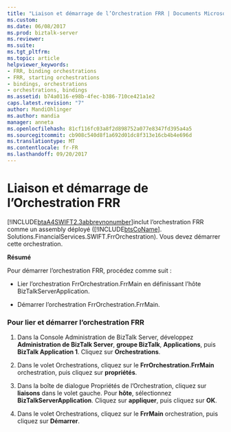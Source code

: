 ```yaml
---
title: "Liaison et démarrage de l’Orchestration FRR | Documents Microsoft"
ms.custom: 
ms.date: 06/08/2017
ms.prod: biztalk-server
ms.reviewer: 
ms.suite: 
ms.tgt_pltfrm: 
ms.topic: article
helpviewer_keywords:
- FRR, binding orchestrations
- FRR, starting orchestrations
- bindings, orchestrations
- orchestrations, bindings
ms.assetid: b74a0116-e98b-4fec-b386-710ce421a1e2
caps.latest.revision: "7"
author: MandiOhlinger
ms.author: mandia
manager: anneta
ms.openlocfilehash: 81cf116fc03a8f2d898752a077e8347fd395a4a5
ms.sourcegitcommit: cb908c540d8f1a692d01dc8f313e16cb4b4e696d
ms.translationtype: MT
ms.contentlocale: fr-FR
ms.lasthandoff: 09/20/2017
---
```

# <a name="binding-and-starting-the-frr-orchestration"></a>Liaison et démarrage de l’Orchestration FRR
[!INCLUDE[btaA4SWIFT2.3abbrevnonumber](../../includes/btaa4swift2-3abbrevnonumber-md.md)]inclut l’orchestration FRR comme un assembly déployé ([!INCLUDE[btsCoName](../../includes/btsconame-md.md)]. Solutions.FinancialServices.SWIFT.FrrOrchestration). Vous devez démarrer cette orchestration.  
  
 **Résumé**  
  
 Pour démarrer l’orchestration FRR, procédez comme suit :  
  
-   Lier l’orchestration FrrOrchestration.FrrMain en définissant l’hôte BizTalkServerApplication.  
  
-   Démarrer l’orchestration FrrOrchestration.FrrMain.  
  
### <a name="to-bind-and-start-the-frr-orchestration"></a>Pour lier et démarrer l’orchestration FRR  
  
1.  Dans la Console Administration de BizTalk Server, développez **Administration de BizTalk Server**, **groupe BizTalk**, **Applications**, puis **BizTalk Application 1**. Cliquez sur **Orchestrations**.  
  
2.  Dans le volet Orchestrations, cliquez sur le **FrrOrchestration.FrrMain** orchestration, puis cliquez sur **propriétés**.  
  
3.  Dans la boîte de dialogue Propriétés de l’Orchestration, cliquez sur **liaisons** dans le volet gauche. Pour **hôte**, sélectionnez **BizTalkServerApplication**. Cliquez sur **appliquer**, puis cliquez sur **OK**.  
  
4.  Dans le volet Orchestrations, cliquez sur le **FrrMain** orchestration, puis cliquez sur **Démarrer**.